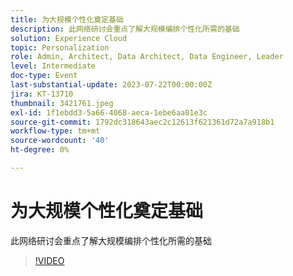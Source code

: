 ```yaml
---
title: 为大规模个性化奠定基础
description: 此网络研讨会重点了解大规模编排个性化所需的基础
solution: Experience Cloud
topic: Personalization
role: Admin, Architect, Data Architect, Data Engineer, Leader
level: Intermediate
doc-type: Event
last-substantial-update: 2023-07-22T00:00:00Z
jira: KT-13710
thumbnail: 3421761.jpeg
exl-id: 1f1ebdd3-5a66-4068-aeca-1ebe6aa01e3c
source-git-commit: 1792dc318643aec2c12613f621361d72a7a918b1
workflow-type: tm+mt
source-wordcount: '40'
ht-degree: 0%

---
```


# 为大规模个性化奠定基础

此网络研讨会重点了解大规模编排个性化所需的基础

>[!VIDEO](https://video.tv.adobe.com/v/3421761/?learn=on)
